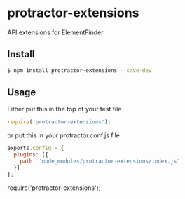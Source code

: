 # protractor-extensions
API extensions for ElementFinder

## Install

```bash
$ npm install protractor-extensions --save-dev
```

## Usage

Either put this in the top of your test file
```js
require('protractor-extensions');
```

or put this in your protractor.conf.js file
```js
exports.config = {
  plugins: [{
    path: 'node_modules/protractor-extensions/index.js'
  }]
};
```

require('protractor-extensions');